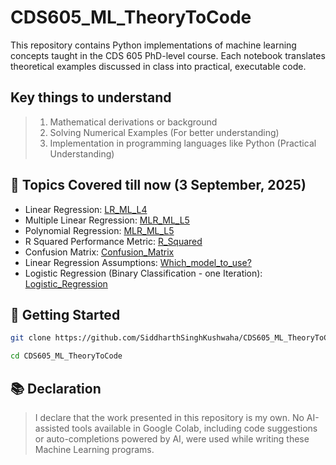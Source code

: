 # CDS605_ML_TheoryToCode
This repository contains Python implementations of machine learning concepts taught in the CDS 605 PhD-level course. Each notebook translates theoretical examples discussed in class into practical, executable code.

## Key things to understand
> 1. Mathematical derivations or background
> 2. Solving Numerical Examples (For better understanding)
> 3. Implementation in programming languages like Python (Practical Understanding)

## 📂 Topics Covered till now (3 September, 2025)
- Linear Regression: [LR_ML_L4](LR_ML_L4)
- Multiple Linear Regression: [MLR_ML_L5](MLR_ML_L5)
- Polynomial Regression: [MLR_ML_L5](MLR_ML_L5)
- R Squared Performance Metric: [R_Squared](R_Squared)
- Confusion Matrix: [Confusion_Matrix](Confusion_Matrix)
- Linear Regression Assumptions: [Which_model_to_use?](Which_model_to_use?)
- Logistic Regression (Binary Classification - one Iteration): [Logistic_Regression](Logistic_Regression)

## 🚀 Getting Started
```bash
git clone https://github.com/SiddharthSinghKushwaha/CDS605_ML_TheoryToCode.git

cd CDS605_ML_TheoryToCode
```

## 📚 Declaration
>I declare that the work presented in this repository is my own. No AI-assisted tools available in Google Colab, including code suggestions or auto-completions powered by AI, were used while writing these Machine Learning programs.

